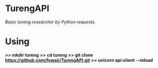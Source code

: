 # TurengAPI
<i>Basic tureng researcher by Python requests.</i>

# Using

<b> >> mkdir tureng</b>
<b> >> cd tureng</b>
<b> >> git clone https://github.com/fswair/TurengAPI.git</b>
<b> >> uvicorn api:client --reload</b>
